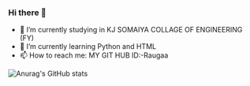 ### Hi there 👋

- 🔭 I’m currently studying in KJ SOMAIYA COLLAGE OF ENGINEERING (FY)
- 🌱 I’m currently learning Python and HTML
- 📫 How to reach me: MY GIT HUB ID:-Raugaa

![Anurag's GitHub stats](https://github-readme-stats.vercel.app/api?username=Raugaa&show_icons=true&theme=radical)


